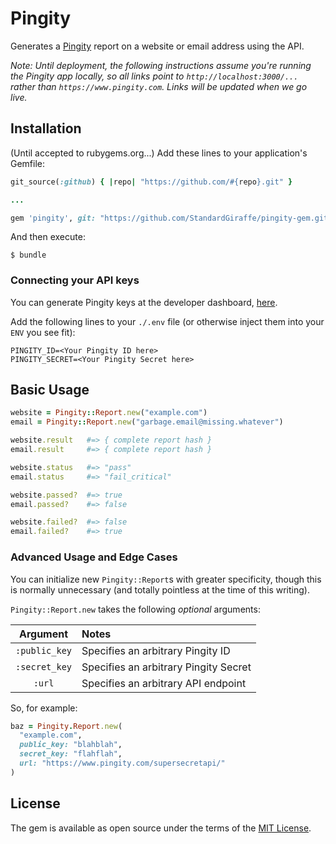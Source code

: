 # Pingity

Generates a [Pingity](https://pingity.com) report on a website or email address using the API.

*Note:  Until deployment, the following instructions assume you're running the Pingity app locally, so all links point to `http://localhost:3000/...` rather than `https://www.pingity.com`.  Links will be updated when we go live.* 

## Installation

(Until accepted to rubygems.org...) Add these lines to your application's Gemfile:

```ruby
git_source(:github) { |repo| "https://github.com/#{repo}.git" }

...

gem 'pingity', git: "https://github.com/StandardGiraffe/pingity-gem.git"
```

And then execute:

    $ bundle

### Connecting your API keys

You can generate Pingity keys at the developer dashboard, [here](http://localhost:3000/dashboard).

Add the following lines to your `./.env` file (or otherwise inject them into your `ENV` you see fit):

```
PINGITY_ID=<Your Pingity ID here>
PINGITY_SECRET=<Your Pingity Secret here>
```

## Basic Usage

```ruby
website = Pingity::Report.new("example.com")
email = Pingity::Report.new("garbage.email@missing.whatever")

website.result   #=> { complete report hash }
email.result     #=> { complete report hash }

website.status   #=> "pass"
email.status     #=> "fail_critical"

website.passed?  #=> true
email.passed?    #=> false

website.failed?  #=> false
email.failed?    #=> true
```

### Advanced Usage and Edge Cases

You can initialize new `Pingity::Report`s with greater specificity, though this is normally unnecessary (and totally pointless at the time of this writing).

`Pingity::Report.new` takes the following *optional* arguments:

| **Argument** | **Notes** |
|:---:|:---|
| `:public_key` | Specifies an arbitrary Pingity ID |
| `:secret_key` | Specifies an arbitrary Pingity Secret |
| `:url` | Specifies an arbitrary API endpoint |

So, for example:

```ruby
baz = Pingity.Report.new(
  "example.com",
  public_key: "blahblah",
  secret_key: "flahflah",
  url: "https://www.pingity.com/supersecretapi/"
)
```

<!-- ## Contributing

Bug reports and pull requests are welcome on GitHub at https://github.com/StandardGiraffe/pingity. This project is intended to be a safe, welcoming space for collaboration, and contributors are expected to adhere to the [Contributor Covenant](http://contributor-covenant.org) code of conduct.
 -->
## License

The gem is available as open source under the terms of the [MIT License](https://opensource.org/licenses/MIT).

